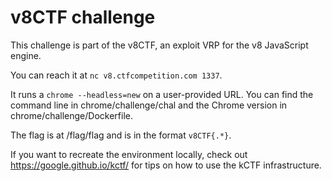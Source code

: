 # v8CTF challenge

This challenge is part of the v8CTF, an exploit VRP for the v8 JavaScript engine.

You can reach it at `nc v8.ctfcompetition.com 1337`.

It runs a `chrome --headless=new` on a user-provided URL. You can find the command line in chrome/challenge/chal and the Chrome version in chrome/challenge/Dockerfile.

The flag is at /flag/flag and is in the format `v8CTF{.*}`.

If you want to recreate the environment locally, check out https://google.github.io/kctf/ for tips on how to use the kCTF infrastructure.
